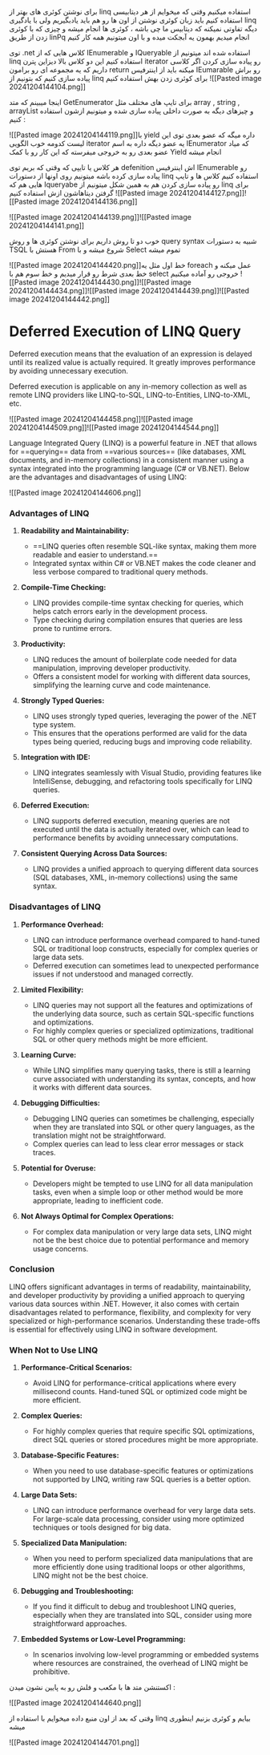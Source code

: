 برای نوشتن کوئری های بهتر از linq استفاده میکنیم 
وقتی که میخوایم از هر دیتابیسی استفاده کنیم باید زبان کوئری نوشتن از اون ها رو هم باید یادبگیریم ولی با یادگیری linq دیگه تفاوتی نمیکنه که دیتابیس ما چی باشه ، کوئری ها انجام میشه 
و چیزی که با کوئری زدن از طریق linPq انجام میدیم بهمون یه آبجکت میده و با اون میتونیم همه کار کنیم 

توی .net کلاس هایی که از IEnumerable و IQueryable استفاده شده اند میتونیم از linq استفاده کنیم 
این دو کلاس بالا دیزاین پترن iterator رو پیاده سازی کردن 
اگر کلاسی داریم که یه مجموعه ای رو برامون return میکنه باید از اینترفیس  IEumarable رو براش پیاده سازی کنیم که بتونیم از linq برای کوئری زدن بهش استفاده کنیم 
![[Pasted image 20241204144104.png]]

اینجا میبینم که متد GetEnumerator برای تایپ های مختلف مثل array , string , arrayList و چیزهای دیگه به صورت داخلی پیاده سازی شده و میتونیم ازشون استفاده کنیم :

![[Pasted image 20241204144119.png]]با yield داره میگه که عضو بعدی توی این لیست کدومه 
خوب الگویی iterator یه عضو دیگه داره به اسم IEnumerator که میاد عضو بعدی رو به خروجی میفرسته که این کار رو با کمک Yield انجام میشه 

هر کلاس یا تایپی که وقتی که بریم توی defenition اش اینترفیس IEnumerable رو پیاده سازی کرده باشه میتونیم روی اونها از دستورات linq استفاده کنیم 
کلاس ها و تایپ هایی هم که Iqueryabe رو پیاده سازی کردن هم به همین شکل میتونیم از linq برای گرفتن دیتاهاشون ازش استفاده کنیم 
![[Pasted image 20241204144127.png]]![[Pasted image 20241204144136.png]]

![[Pasted image 20241204144139.png]]![[Pasted image 20241204144141.png]]

خوب دو تا روش داریم برای نوشتن کوئری ها و روش query syntax  شبیه به دستورات TSQL هستش 
با From شروع میشه و با Select تموم میشه 

![[Pasted image 20241204144420.png]]خط اول مثل یه foreach عمل میکنه و خط بعدی شرط رو قرار میدیم  و خط سوم هم با select خروجی رو آماده میکنیم 
![[Pasted image 20241204144430.png]]![[Pasted image 20241204144434.png]]![[Pasted image 20241204144439.png]]![[Pasted image 20241204144442.png]]


# Deferred Execution of LINQ Query

Deferred execution means that the evaluation of an expression is delayed until its realized value is actually required. It greatly improves performance by avoiding unnecessary execution.

Deferred execution is applicable on any in-memory collection as well as remote LINQ providers like LINQ-to-SQL, LINQ-to-Entities, LINQ-to-XML, etc.


![[Pasted image 20241204144458.png]]![[Pasted image 20241204144509.png]]![[Pasted image 20241204144544.png]]

Language Integrated Query (LINQ) is a powerful feature in .NET that allows for ==querying== data from ==various sources== (like databases, XML documents, and in-memory collections) in a consistent manner using a syntax integrated into the programming language (C# or VB.NET). Below are the advantages and disadvantages of using LINQ:


![[Pasted image 20241204144606.png]]
### Advantages of LINQ

1. **Readability and Maintainability:**
    
    - ==LINQ queries often resemble SQL-like syntax, making them more readable and easier to understand.==
    - Integrated syntax within C# or VB.NET makes the code cleaner and less verbose compared to traditional query methods.
2. **Compile-Time Checking:**
    
    - LINQ provides compile-time syntax checking for queries, which helps catch errors early in the development process.
    - Type checking during compilation ensures that queries are less prone to runtime errors.
3. **Productivity:**
    
    - LINQ reduces the amount of boilerplate code needed for data manipulation, improving developer productivity.
    - Offers a consistent model for working with different data sources, simplifying the learning curve and code maintenance.
4. **Strongly Typed Queries:**
    
    - LINQ uses strongly typed queries, leveraging the power of the .NET type system.
    - This ensures that the operations performed are valid for the data types being queried, reducing bugs and improving code reliability.
5. **Integration with IDE:**
    
    - LINQ integrates seamlessly with Visual Studio, providing features like IntelliSense, debugging, and refactoring tools specifically for LINQ queries.
6. **Deferred Execution:**
    
    - LINQ supports deferred execution, meaning queries are not executed until the data is actually iterated over, which can lead to performance benefits by avoiding unnecessary computations.
7. **Consistent Querying Across Data Sources:**
    
    - LINQ provides a unified approach to querying different data sources (SQL databases, XML, in-memory collections) using the same syntax.

### Disadvantages of LINQ

1. **Performance Overhead:**
    
    - LINQ can introduce performance overhead compared to hand-tuned SQL or traditional loop constructs, especially for complex queries or large data sets.
    - Deferred execution can sometimes lead to unexpected performance issues if not understood and managed correctly.
2. **Limited Flexibility:**
    
    - LINQ queries may not support all the features and optimizations of the underlying data source, such as certain SQL-specific functions and optimizations.
    - For highly complex queries or specialized optimizations, traditional SQL or other query methods might be more efficient.
3. **Learning Curve:**
    
    - While LINQ simplifies many querying tasks, there is still a learning curve associated with understanding its syntax, concepts, and how it works with different data sources.
4. **Debugging Difficulties:**
    
    - Debugging LINQ queries can sometimes be challenging, especially when they are translated into SQL or other query languages, as the translation might not be straightforward.
    - Complex queries can lead to less clear error messages or stack traces.
5. **Potential for Overuse:**
    
    - Developers might be tempted to use LINQ for all data manipulation tasks, even when a simple loop or other method would be more appropriate, leading to inefficient code.
6. **Not Always Optimal for Complex Operations:**
    
    - For complex data manipulation or very large data sets, LINQ might not be the best choice due to potential performance and memory usage concerns.

### Conclusion

LINQ offers significant advantages in terms of readability, maintainability, and developer productivity by providing a unified approach to querying various data sources within .NET. However, it also comes with certain disadvantages related to performance, flexibility, and complexity for very specialized or high-performance scenarios. Understanding these trade-offs is essential for effectively using LINQ in software development.
### When Not to Use LINQ

1. **Performance-Critical Scenarios:**
    
    - Avoid LINQ for performance-critical applications where every millisecond counts. Hand-tuned SQL or optimized code might be more efficient.
2. **Complex Queries:**
    
    - For highly complex queries that require specific SQL optimizations, direct SQL queries or stored procedures might be more appropriate.
3. **Database-Specific Features:**
    
    - When you need to use database-specific features or optimizations not supported by LINQ, writing raw SQL queries is a better option.
4. **Large Data Sets:**
    
    - LINQ can introduce performance overhead for very large data sets. For large-scale data processing, consider using more optimized techniques or tools designed for big data.
5. **Specialized Data Manipulation:**
    
    - When you need to perform specialized data manipulations that are more efficiently done using traditional loops or other algorithms, LINQ might not be the best choice.
6. **Debugging and Troubleshooting:**
    
    - If you find it difficult to debug and troubleshoot LINQ queries, especially when they are translated into SQL, consider using more straightforward approaches.
7. **Embedded Systems or Low-Level Programming:**
    
    - In scenarios involving low-level programming or embedded systems where resources are constrained, the overhead of LINQ might be prohibitive.


اکستنشن متد ها با مکعب و فلش رو به پایین نشون میدن :

![[Pasted image 20241204144640.png]]

وقتی که بعد از اون منبع داده میخوایم با استفاده  از linq بیایم و کوئری بزنیم اینطوری میشه

![[Pasted image 20241204144701.png]]